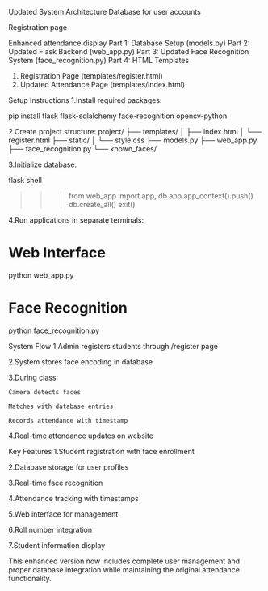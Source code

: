 Updated System Architecture
Database for user accounts

Registration page

Enhanced attendance display
Part 1: Database Setup (models.py)
Part 2: Updated Flask Backend (web_app.py)
Part 3: Updated Face Recognition System (face_recognition.py)
Part 4: HTML Templates
1. Registration Page (templates/register.html)
2. Updated Attendance Page (templates/index.html)


Setup Instructions
1.Install required packages:

pip install flask flask-sqlalchemy face-recognition opencv-python

2.Create project structure:
project/
├── templates/
│   ├── index.html
│   └── register.html
├── static/
│   └── style.css
├── models.py
├── web_app.py
├── face_recognition.py
└── known_faces/



3.Initialize database:

flask shell
>>> from web_app import app, db
>>> app.app_context().push()
>>> db.create_all()
>>> exit()

4.Run applications in separate terminals:

# Web Interface
python web_app.py

# Face Recognition
python face_recognition.py



System Flow
1.Admin registers students through /register page

2.System stores face encoding in database

3.During class:

    Camera detects faces

    Matches with database entries

    Records attendance with timestamp

4.Real-time attendance updates on website

Key Features
1.Student registration with face enrollment

2.Database storage for user profiles

3.Real-time face recognition

4.Attendance tracking with timestamps

5.Web interface for management

6.Roll number integration

7.Student information display

This enhanced version now includes complete user management and proper database integration while maintaining the original attendance functionality.